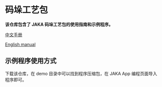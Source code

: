 # 码垛工艺包

**该仓库包含了 JAKA 码垛工艺包的使用指南和示例程序。**

[中文手册](https://github.com/JakaCobot/Palletizers/wiki/%E7%A0%81%E5%9E%9B%E5%B7%A5%E8%89%BA%E5%8C%85%E4%BD%BF%E7%94%A8%E6%8C%87%E5%8D%97)

[English manual](https://github.com/JakaCobot/Palletizers/wiki/Palletizers-user-manual)

## 示例程序使用方式

下载该仓库，在 demo 目录中可以找到程序压缩包，在 JAKA App 编程页面导入程序即可。